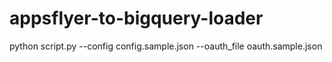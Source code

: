 # appsflyer-to-bigquery-loader
python script.py --config config.sample.json --oauth_file oauth.sample.json
